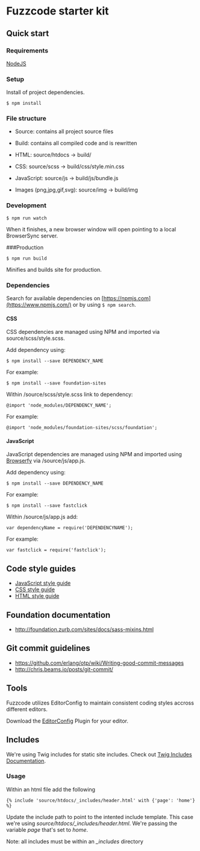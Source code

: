 # Fuzzcode starter kit

## Quick start

### Requirements

[NodeJS](http://nodejs.org/)

### Setup

Install of project dependencies.

```
$ npm install
```

### File structure

* Source: contains all project source files
* Build: contains all compiled code and is rewritten

* HTML: source/htdocs -> build/
* CSS: source/scss -> build/css/style.min.css
* JavaScript: source/js -> build/js/bundle.js
* Images (png,jpg,gif,svg): source/img -> build/img


### Development

```
$ npm run watch
```

When it finishes, a new browser window will open pointing to a local BrowserSync server.

###Production

```
$ npm run build
```

Minifies and builds site for production.

### Dependencies

Search for available dependencies on [https://npmjs.com](https://www.npmjs.com/) or by using `$ npm search`.

#### CSS

CSS dependencies are managed using NPM and imported via source/scss/style.scss.

Add dependency using:

```
$ npm install --save DEPENDENCY_NAME
```

For example:

```
$ npm install --save foundation-sites
```

Within /source/scss/style.scss link to dependency:

```
@import 'node_modules/DEPENDENCY_NAME';
```

For example:

```
@import 'node_modules/foundation-sites/scss/foundation';
```

#### JavaScript

JavaScript dependencies are managed using NPM and imported using [Browserfy](http://browserify.org/) via /source/js/app.js.

Add dependency using:

```
$ npm install --save DEPENDENCY_NAME
```

For example:

```
$ npm install --save fastclick
```

Within /source/js/app.js add:

```
var dependencyName = require('DEPENDENCYNAME');
```

For example:

```
var fastclick = require('fastclick');
```

## Code style guides

* [JavaScript style guide](https://bitbucket.org/fuzzco/fuzzcode/wiki/JavaScript%20Style%20Guide)
* [CSS style guide](https://bitbucket.org/fuzzco/fuzzcode/wiki/CSS%20Style%20Guide)
* [HTML style guide](https://bitbucket.org/fuzzco/fuzzcode/wiki/HTML%20Style%20Guide)

## Foundation documentation

* http://foundation.zurb.com/sites/docs/sass-mixins.html

## Git commit guidelines

* https://github.com/erlang/otp/wiki/Writing-good-commit-messages
* http://chris.beams.io/posts/git-commit/

## Tools

Fuzzcode utilizes EditorConfig to maintain consistent coding styles accross different editors.

Download the [EditorConfig](http://editorconfig.org/) Plugin for your editor.

## Includes

We're using Twig includes for static site includes. Check out [Twig Includes Documentation](http://twig.sensiolabs.org/doc/tags/include.html).

### Usage

Within an html file add the following

```
{% include 'source/htdocs/_includes/header.html' with {'page': 'home'} %}
```

Update the include path to point to the intented include template. This case we're using *source/htdocs/_includes/header.html*. We're passing the variable *page* that's set to *home*.

Note: all includes must be within an *_includes* directory
